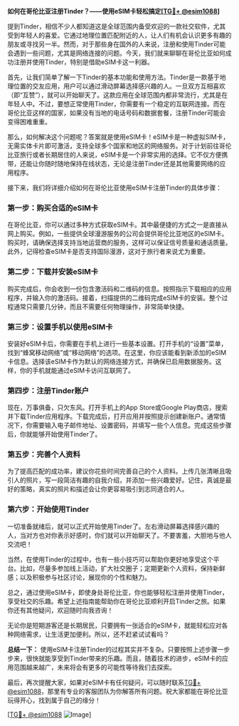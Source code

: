 **如何在哥伦比亚注册Tinder？——使用eSIM卡轻松搞定[[TG💪+ @esim1088](https://t.me/s/esim1088)]**

提到Tinder，相信不少人都知道这是全球范围内备受欢迎的一款社交软件，尤其受到年轻人的喜爱。它通过地理位置匹配附近的人，让人们有机会认识更多有趣的朋友或寻找另一半。然而，对于那些身在国外的人来说，注册和使用Tinder可能会遇到一些问题，尤其是网络连接的问题。今天，我们就来聊聊在哥伦比亚如何成功注册并使用Tinder，特别是借助eSIM卡这一利器。

首先，让我们简单了解一下Tinder的基本功能和使用方法。Tinder是一款基于地理位置的交友应用，用户可以通过滑动屏幕选择感兴趣的人。一旦双方互相喜欢（即“互赞”），就可以开始聊天了。这款应用在全球范围内都非常流行，尤其是在年轻人中。不过，要想正常使用Tinder，你需要有一个稳定的互联网连接。而在哥伦比亚这样的国家，如果没有当地的电话号码和数据套餐，注册Tinder可能会变得困难重重。

那么，如何解决这个问题呢？答案就是使用eSIM卡！eSIM卡是一种虚拟SIM卡，无需实体卡片即可激活，支持全球多个国家和地区的网络服务。对于计划前往哥伦比亚旅行或者长期居住的人来说，eSIM卡是一个非常实用的选择。它不仅方便携带，还能让你随时随地保持在线状态，无论是注册Tinder还是其他需要网络的应用程序。

接下来，我们将详细介绍如何在哥伦比亚使用eSIM卡注册Tinder的具体步骤：

### 第一步：购买合适的eSIM卡

在哥伦比亚，你可以通过多种方式获取eSIM卡。其中最便捷的方式之一是直接从网上购买。例如，一些提供全球漫游服务的公司会提供哥伦比亚地区的eSIM卡。购买时，请确保选择支持当地运营商的服务，这样可以保证信号质量和通话质量。此外，记得检查eSIM卡是否支持国际漫游，这对于旅行者来说尤为重要。

### 第二步：下载并安装eSIM卡

购买完成后，你会收到一份包含激活码和二维码的信息。按照指示下载相应的应用程序，并输入你的激活码。接着，扫描提供的二维码完成eSIM卡的安装。整个过程通常只需要几分钟，而且不需要任何物理操作，非常简单快捷。

### 第三步：设置手机以使用eSIM卡

安装好eSIM卡后，你需要在手机上进行一些基本设置。打开手机的“设置”菜单，找到“蜂窝移动网络”或“移动网络”的选项。在这里，你应该能看到新添加的eSIM卡信息。选择该eSIM卡作为默认的网络连接方式，并确保已启用数据服务。这样，你的手机就能通过eSIM卡访问互联网了。

### 第四步：注册Tinder账户

现在，万事俱备，只欠东风。打开手机上的App Store或Google Play商店，搜索并下载Tinder应用程序。下载完成后，打开应用并按照提示创建新账户。通常情况下，你需要输入电子邮件地址、设置密码，并填写一些个人信息。完成这些步骤后，你就能够开始使用Tinder了。

### 第五步：完善个人资料

为了提高匹配的成功率，建议你花些时间完善自己的个人资料。上传几张清晰且吸引人的照片，写一段简洁有趣的自我介绍，并添加一些兴趣爱好。记住，真诚是最好的策略，真实的照片和描述会让你更容易吸引到志同道合的人。

### 第六步：开始使用Tinder

一切准备就绪后，就可以正式开始使用Tinder了。左右滑动屏幕选择感兴趣的人，当对方也对你表示好感时，你们就可以开始聊天了。不要害羞，大胆地与他人交流吧！

当然，在使用Tinder的过程中，也有一些小技巧可以帮助你更好地享受这个平台。比如，尽量多参加线上活动，扩大社交圈子；定期更新个人资料，保持新鲜感；以及积极参与社区讨论，展现你的个性和魅力。

总之，通过使用eSIM卡，即使身处哥伦比亚，你也能够轻松注册并使用Tinder，享受社交的乐趣。希望上述指南能帮助你在哥伦比亚顺利开启Tinder之旅。如果你还有其他疑问，欢迎随时向我咨询！

无论你是短期游客还是长期居民，只要拥有一张适合的eSIM卡，就能轻松应对各种网络需求，让生活更加便利。所以，还不赶紧试试看吗？

**总结一下：**
使用eSIM卡注册Tinder的过程其实并不复杂。只要按照上述步骤一步步来，很快就能享受到Tinder带来的乐趣。而且，随着技术的进步，eSIM卡的应用范围越来越广，未来将会有更多的可能性等待我们去探索。

最后，再次提醒大家，如果对eSIM卡有任何疑问，可以随时联系[TG💪+ @esim1088](https://t.me/s/esim1088)，那里有专业的客服团队为你解答所有问题。祝大家都能在哥伦比亚玩得开心，找到属于自己的缘分！

[[TG💪+ @esim1088](https://t.me/s/esim1088) ![Image](https://i.postimg.cc/4NQfJmqS/Snipaste-2025-05-13-00-14-12.png)]